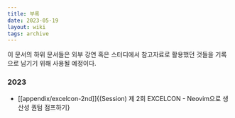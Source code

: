 ```yaml
---
title: 부록 
date: 2023-05-19
layout: wiki
tags: archive
---
```


이 문서의 하위 문서들은 외부 강연 혹은 스터디에서 참고자료로 활용했던 것들을 기록으로 남기기 위해 사용될 예정이다.

### 2023

* [[appendix/excelcon-2nd]]{(Session) 제 2회 EXCELCON - Neovim으로 생산성 퀀텀 점프하기}

